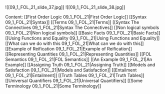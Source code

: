 ﻿

![[09_1_FOL_21_slide_37.jpg]]
![[09_1_FOL_21_slide_38.jpg]]


Content:
[[First Order Logic 09_1_FOL_21|First Order Logic]]
[[Syntax 09_1_FOL_21|Syntax]]
[[Terms 09_1_FOL_21|Terms]]
[[Syntax The Connectives 09_1_FOL_21|Syntax The Connectives]]
[[Non logical symbols 09_1_FOL_21|Non logical symbols]]
[[Basic Facts 09_1_FOL_21|Basic Facts]]
[[Using Functions and Equality 09_1_FOL_21|Using Functions and Equality]]
[[What can we do with this 09_1_FOL_21|What can we do with this]]
[[Example of Reification 09_1_FOL_21|Example of Reification]]
[[Representing Quantities 09_1_FOL_21|Representing Quantities]]
[[FOL Semantics 09_1_FOL_21|FOL Semantics]]
[[An Example 09_1_FOL_21|An Example]]
[[Assigning Truth 09_1_FOL_21|Assigning Truth]]
[[Models and Satisfaction 09_1_FOL_21|Models and Satisfaction]]
[[Entailment 09_1_FOL_21|Entailment]]
[[Truth Tables 09_1_FOL_21|Truth Tables]]
[[Universal Quantifiers 09_1_FOL_21|Universal Quantifiers]]
[[Some Terminology 09_1_FOL_21|Some Terminology]]